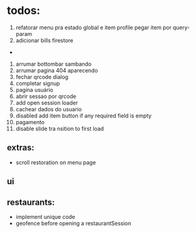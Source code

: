 # todos:

1. refatorar menu pra estado global e item profile pegar item por query-param
1. adicionar bills firestore

-

1. arrumar bottombar sambando
1. arrumar pagina 404 aparecendo
1. fechar qrcode dialog
1. completar signup
1. pagina usuário
1. abrir sessao por qrcode
1. add open session loader
1. cachear dados do usuario
1. disabled add item button if any required field is empty
1. pagamento
1. disable slide tra nsition to first load

## extras:

- scroll restoration on menu page

## ui

## restaurants:

- implement unique code
- geofence before opening a restaurantSession
